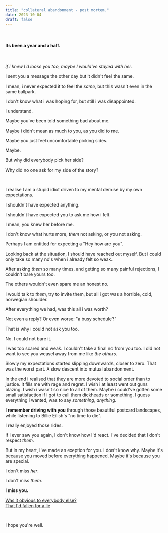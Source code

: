 ```yaml
---
title: "collateral abandonment - post mortem."
date: 2023-10-04
draft: false
---
```


&nbsp;

#### Its been a year and a half.

&nbsp;

*if i knew I'd loose you too, maybe I would've stayed with her.*

I sent you a message the other day but it didn't feel the same. 

I mean, i never expected it to feel the *same*, but this wasn't even in the same ballpark.

I don't know what i was hoping for, but still i was disappointed.

I understand.

Maybe you've been told something bad about me.

Maybe i didn't mean as much to you, as you did to me.

Maybe you just feel uncomfortable picking sides.

Maybe.

But why did everybody pick her side?

Why did no one ask for my side of the story?


&nbsp;

I realise I am a stupid idiot driven to my mental demise by my own expectations. 

I shouldn't have expected anything.

I shouldn't have expected you to ask me how i felt.

I mean, you knew her before me.

I don't know what hurts more, *them* not asking, or you not asking.

Perhaps I am entitled for expecting a "Hey how are you".

Looking back at the situation, I should have reached out myself. But i could only take so many no's when i already felt so weak.

After asking *them* so many times, and getting so many painful rejections, I couldn't bare yours too.

The others wouldn't even spare me an honest no.

I would talk to *them*, try to invite them, but all i got was a horrible, cold, norwegian shoulder.

After everything we had, was this all i was worth?

Not even a reply? Or even worse: "a busy schedule?"

That is why i could not ask you too.

No. I could not bare it.

I was too scared and weak. I couldn't take a final no from you too.
I did not want to see you weasel away from me like *the others*.

Slowly my expectations started slipping downwards, closer to zero. That was the worst part. A slow descent into mutual abandonment.

In the end i realised that they are more devoted to social order than to justice. It fills me with rage and regret. I wish i at least went out guns blazing. I wish i wasn't so nice to all of them. Maybe i could've gotten some small satisfaction if i got to call them dickheads or something. I guess everything i wanted, was to say *something, anything.*

**I remember driving with you** through those beautiful postcard landscapes, while listening to Billie Eilish's "no time to die".

I really enjoyed those rides. 

If i ever saw you again,  I don't know how I'd react. I've decided that I don't respect *them*.

But in my heart, I've made an exeption for you. I don't know why.
Maybe it's because you moved before everything happened. Maybe it's because you are special.

I don't miss *her*.

I don't miss *them*.

**I miss you.**

[Was it obvious to everybody else?](https://www.youtube.com/watch?v=BboMpayJomw)                        
[That I'd fallen for a lie](https://www.youtube.com/watch?v=BboMpayJomw)

&nbsp;

I hope you're well.

&nbsp;